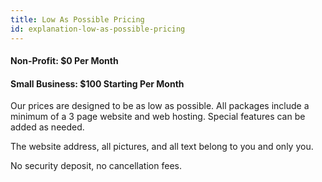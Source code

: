 ```yaml
---
title: Low As Possible Pricing
id: explanation-low-as-possible-pricing
---
```

#### Non-Profit: <span class="custom-color-1">$0</span> Per Month

#### Small Business: <span class="custom-color-3">$100</span> Starting Per Month

Our prices are designed to be as low as possible. All packages include a minimum of a 3 page website and web hosting. Special features can be added as needed.

The website address, all pictures, and all text belong to you and only you.

No security deposit, no cancellation fees.